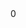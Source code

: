 <dec f='linux/drivers/md/dm-rq.h' l='23' type='struct mapped_device *'/>
<use f='linux/drivers/md/dm-rq.c' l='218' u='r' c='dm_end_request'/>
<use f='linux/drivers/md/dm-rq.c' l='265' u='r' c='dm_requeue_original_request'/>
<use f='linux/drivers/md/dm-rq.c' l='300' u='r' c='dm_done'/>
<use f='linux/drivers/md/dm-rq.c' l='303' u='r' c='dm_done'/>
<use f='linux/drivers/md/dm-rq.c' l='335' u='r' c='dm_softirq_done'/>
<use f='linux/drivers/md/dm-rq.c' l='431' u='r' c='setup_clone'/>
<use f='linux/drivers/md/dm-rq.c' l='449' u='w' c='init_tio'/>
<use f='linux/drivers/md/dm-rq.c' l='476' u='r' c='map_request'/>
<use f='linux/drivers/md/dm-rq.c' l='557' u='w' c='__dm_rq_init_rq'/>
<use f='linux/drivers/md/dm-rq.c' l='732' u='r' c='dm_mq_queue_rq'/>
<offset>0</offset>
